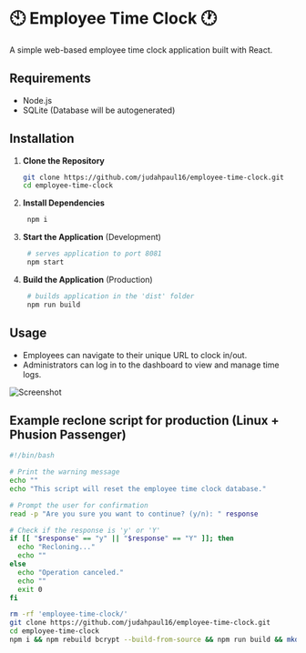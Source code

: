 # 🕙 Employee Time Clock 🕐

A simple web-based employee time clock application built with React.

## Requirements

- Node.js
- SQLite (Database will be autogenerated)

## Installation

1. **Clone the Repository**

   ```bash
   git clone https://github.com/judahpaul16/employee-time-clock.git
   cd employee-time-clock
   
2. **Install Dependencies**

   ```bash
    npm i

3. **Start the Application** (Development)

   ```bash
    # serves application to port 8081
    npm start

4. **Build the Application** (Production)

   ```bash
    # builds application in the 'dist' folder
    npm run build

## Usage

- Employees can navigate to their unique URL to clock in/out.
- Administrators can log in to the dashboard to view and manage time logs.

<!-- screenshot -->
![Screenshot](screenshot.png)

## Example reclone script for production (Linux + Phusion Passenger)

   ```bash
   #!/bin/bash

   # Print the warning message
   echo ""
   echo "This script will reset the employee time clock database."
   
   # Prompt the user for confirmation
   read -p "Are you sure you want to continue? (y/n): " response
   
   # Check if the response is 'y' or 'Y'
   if [[ "$response" == "y" || "$response" == "Y" ]]; then
     echo "Recloning..."
     echo ""
   else
     echo "Operation canceled."
     echo ""
     exit 0
   fi
   
   rm -rf 'employee-time-clock/'
   git clone https://github.com/judahpaul16/employee-time-clock.git
   cd employee-time-clock
   npm i && npm rebuild bcrypt --build-from-source && npm run build && mkdir ./tmp && touch ./tmp/restart.txt
